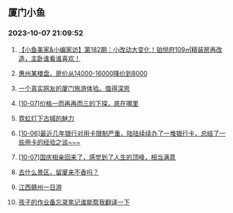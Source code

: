 ## 厦门小鱼 
### 2023-10-07 21:09:52

1. [【小鱼美家&小编家访】第182期：小改动大变化！铂悦府109㎡精装房再改造，主卧谁看谁喜欢！](http://bbs.xmfish.com/read-htm-tid-18084404.html)

2. [惠州某楼盘，房价从14000-16000降价到8000](http://bbs.xmfish.com/read-htm-tid-18084087.html)

3. [一个真实网友的厦门旅游体验。值得深思](http://bbs.xmfish.com/read-htm-tid-18084106.html)

4. [[10-07]价格一而再再而三的下探，底在哪里](http://bbs.xmfish.com/read-htm-tid-18084263.html)

5. [霓虹灯下古城的魅力](http://bbs.xmfish.com/read-htm-tid-18084064.html)

6. [[10-06]最近几年银行对用卡限制严重，陆陆续续办了一堆银行卡，总结了一些用卡的经验之谈~~~](http://bbs.xmfish.com/read-htm-tid-18084004.html)

7. [[10-07]国庆相亲回来了，感觉到了人生的顶峰，相当满意](http://bbs.xmfish.com/read-htm-tid-18084265.html)

8. [去什么景区，留厦来不香吗？](http://bbs.xmfish.com/read-htm-tid-18084205.html)

9. [江西赣州一日游](http://bbs.xmfish.com/read-htm-tid-18084097.html)

10. [孩子的作业备忘录笔记谁能帮我翻译一下](http://bbs.xmfish.com/read-htm-tid-18084332.html)

